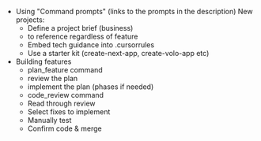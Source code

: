 - Using "Command prompts" (links to the prompts in the description)
New projects:
    - Define a project brief (business)
    - to reference regardless of feature
    - Embed tech guidance into .cursorrules
    - Use a starter kit (create-next-app, create-volo-app etc)
- BuiIding features
    - plan_feature command
    - review the plan
    - implement the plan (phases if needed)
    - code_review command
    - Read through review
    - Select fixes to implement
    - Manually test
    - Confirm code & merge